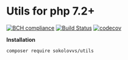 # Utils for php  7.2+

[![BCH compliance](https://bettercodehub.com/edge/badge/sokolovvs/Utils?branch=master)](https://bettercodehub.com/)
[![Build Status](https://travis-ci.org/sokolovvs/Utils.svg?branch=master)](https://travis-ci.org/sokolovvs/Utils)
[![codecov](https://codecov.io/gh/sokolovvs/Utils/branch/master/graph/badge.svg)](https://codecov.io/gh/sokolovvs/Utils)

**Installation**

```shell script
composer require sokolovvs/utils
```
